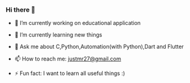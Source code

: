 ### Hi there :boy:


- 🔭 I’m currently working on educational application
- 🌱 I’m currently learning new things
- 💬 Ask me about C,Python,Automation(with Python),Dart and Flutter 
- 📫 How to reach me: justmr27@gmail.com

- ⚡ Fun fact: I want to learn all useful things :)

